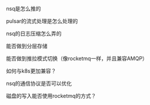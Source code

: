 nsq是怎么推的

pulsar的流式处理是怎么处理的

nsq的日志压缩怎么弄的

能否做到分层存储

能否做到推拉模式切换（像rocketmq一样，并且兼容AMQP）

如何与k8s更加兼容？

nsq的通信协议是否可以优化

磁盘的写入能否使用rocketmq的方式？


